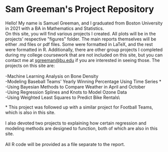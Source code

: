 # Sam Greeman's Project Repository

Hello! My name is Samuel Greeman, and I graduated from Boston University in 2021 with a BA in Mathematics and Statistics.\
On this site, you will find various projects I created. All plots will be in the projects' respective "figures" folder. The main reports themselves will be either .md files or pdf files. Some were formatted in LaTeX, and the rest were formatted in R. Additionally, there are other group projects I completed during my college coursework that are not included on this site, but you can contact me at sgreeman@bu.edu if you are interested in seeing those. The projects on this site are:\
\
-Machine Learning Analysis on Bone Density\
-Modeling Baseball Teams' Yearly Winning Percentage Using Time Series &ast;\
-Using Bayesian Methods to Compare Weather in April and October\
-Using Regression Splines and Knots to Model Ozone Data\
-Using Weighted Least Squares to Predict Bike Rentals\

&ast; This project was followed up with a similar project for Football Teams, which is also in this site.\
\
I also devoted two projects to explaining how certain regression and modeling methods are designed to function, both of which are also in this site.\
\
All R code will be provided as a file separate to the report.

